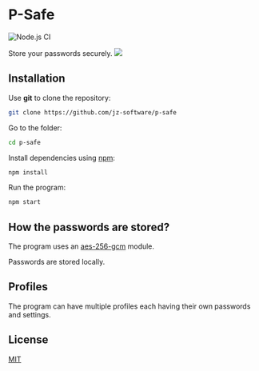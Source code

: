 # P-Safe
![Node.js CI](https://github.com/jz-software/p-safe/workflows/Node.js%20CI/badge.svg?branch=master)

Store your passwords securely.
![](https://i.imgur.com/hLin5UU.png)

## Installation

Use **git** to clone the repository:

```bash
git clone https://github.com/jz-software/p-safe
```
Go to the folder:
```bash
cd p-safe
```
Install dependencies using [npm](https://www.npmjs.com/):
```bash
npm install
```
Run the program:
```bash
npm start
```

## How the passwords are stored?
The program uses an [aes-256-gcm](https://en.wikipedia.org/wiki/Advanced_Encryption_Standard) module.

Passwords are stored locally.

## Profiles
The program can have multiple profiles each having their own passwords and settings.

## License
[MIT](https://choosealicense.com/licenses/mit/)
